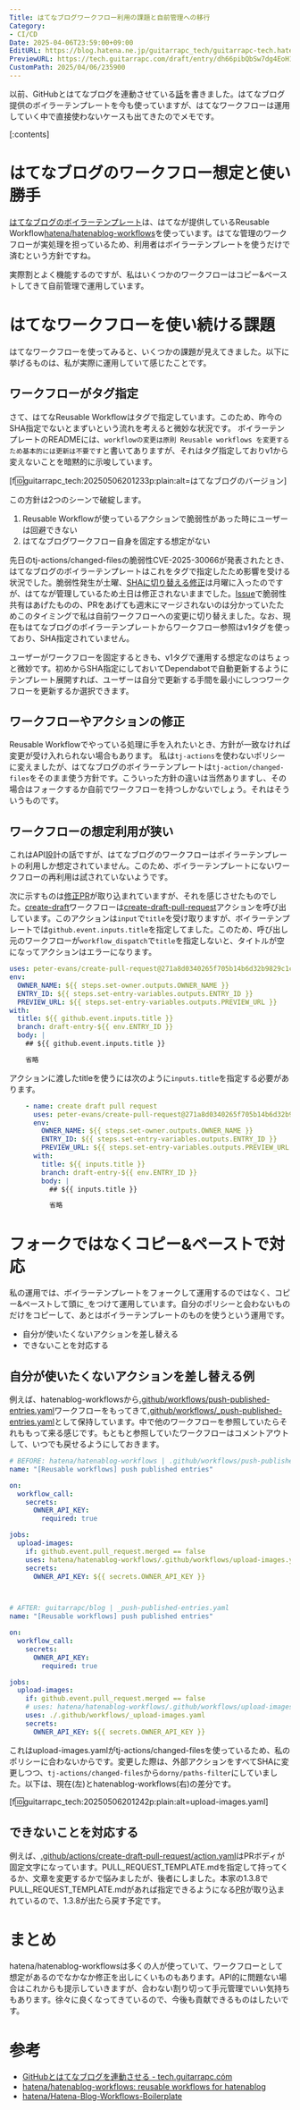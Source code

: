 ```yaml
---
Title: はてなブログワークフロー利用の課題と自前管理への移行
Category:
- CI/CD
Date: 2025-04-06T23:59:00+09:00
EditURL: https://blog.hatena.ne.jp/guitarrapc_tech/guitarrapc-tech.hatenablog.com/atom/entry/6802418398411400751
PreviewURL: https://tech.guitarrapc.com/draft/entry/dh66pibQbSw7dg4EoH1Ghqq2iOk
CustomPath: 2025/04/06/235900
---
```


以前、GitHubとはてなブログを連動させている[話](https://tech.guitarrapc.com/entry/2025/01/04/235952)を書きました。はてなブログ提供のボイラーテンプレートを今も使っていますが、はてなワークフローは運用していく中で直接使わないケースも出てきたのでメモです。

[:contents]

# はてなブログのワークフロー想定と使い勝手

[はてなブログのボイラーテンプレート](https://github.com/hatena/Hatena-Blog-Workflows-Boilerplate/)は、はてなが提供しているReusable Workflow[hatena/hatenablog-workflows](https://github.com/hatena/hatenablog-workflows)を使っています。はてな管理のワークフローが実処理を担っているため、利用者はボイラーテンプレートを使うだけで済むという方針ですね。

実際割とよく機能するのですが、私はいくつかのワークフローはコピー&ペーストしてきて自前管理で運用しています。

# はてなワークフローを使い続ける課題

はてなワークフローを使ってみると、いくつかの課題が見えてきました。以下に挙げるものは、私が実際に運用していて感じたことです。

## ワークフローがタグ指定

さて、はてなReusable Workflowはタグで指定しています。このため、昨今のSHA指定でないとまずいという流れを考えると微妙な状況です。
ボイラーテンプレートのREADMEには、`workflowの変更は原則 Reusable workflows を変更するため基本的には更新は不要です`と書いてありますが、それはタグ指定しておりv1から変えないことを暗黙的に示唆しています。

[f:id:guitarrapc_tech:20250506201233p:plain:alt=はてなブログのバージョン]

この方針は2つのシーンで破綻します。

1. Reusable Workflowが使っているアクションで脆弱性があった時にユーザーは回避できない
2. はてなブログワークフロー自身を固定する想定がない

先日のtj-actions/changed-filesの脆弱性CVE-2025-30066が発表されたとき、はてなブログのボイラーテンプレートはこれをタグで指定したため影響を受ける状況でした。脆弱性発生が土曜、[SHAに切り替える修正](https://github.com/hatena/hatenablog-workflows/pull/94)は月曜に入ったのですが、はてなが管理しているため土日は修正されないままでした。[Issue](https://github.com/hatena/hatenablog-workflows/issues/93)で脆弱性共有はあげたものの、PRをあげても週末にマージされないのは分かっていたためこのタイミングで私は自前ワークフローへの変更に切り替えました。なお、現在もはてなブログのボイラーテンプレートからワークフロー参照はv1タグを使っており、SHA指定されていません。

ユーザーがワークフローを固定するときも、v1タグで運用する想定なのはちょっと微妙です。初めからSHA指定にしておいてDependabotで自動更新するようにテンプレート展開すれば、ユーザーは自分で更新する手間を最小にしつつワークフローを更新するか選択できます。

## ワークフローやアクションの修正

Reusable Workflowでやっている処理に手を入れたいとき、方針が一致なければ変更が受け入れられない場合もあります。
私は`tj-actions`を使わないポリシーに変えましたが、はてなブログのボイラーテンプレートは`tj-action/changed-files`をそのまま使う方針です。こういった方針の違いは当然ありますし、その場合はフォークするか自前でワークフローを持つしかないでしょう。それはそういうものです。

## ワークフローの想定利用が狭い

これはAPI設計の話ですが、はてなブログのワークフローはボイラーテンプレートの利用しか想定されていません。このため、ボイラーテンプレートにないワークフローの再利用は試されていないようです。

次に示すものは[修正PR](https://github.com/hatena/hatenablog-workflows/pull/104)が取り込まれていますが、それを感じさせたものでした。[create-draft](https://github.com/hatena/hatenablog-workflows/blob/main/.github/workflows/create-draft.yaml)ワークフローは[create-draft-pull-request](https://github.com/hatena/hatenablog-workflows/blob/main/.github/actions/create-draft-pull-request/action.yaml)アクションを呼び出しています。このアクションは`input`で`title`を受け取りますが、ボイラーテンプレートでは`github.event.inputs.title`を指定してました。このため、呼び出し元のワークフローが`workflow_dispatch`で`title`を指定しないと、タイトルが空になってアクションはエラーになります。

```yaml
uses: peter-evans/create-pull-request@271a8d0340265f705b14b6d32b9829c1cb33d45e # v7
env:
  OWNER_NAME: ${{ steps.set-owner.outputs.OWNER_NAME }}
  ENTRY_ID: ${{ steps.set-entry-variables.outputs.ENTRY_ID }}
  PREVIEW_URL: ${{ steps.set-entry-variables.outputs.PREVIEW_URL }}
with:
  title: ${{ github.event.inputs.title }}
  branch: draft-entry-${{ env.ENTRY_ID }}
  body: |
    ## ${{ github.event.inputs.title }}

    省略
```

アクションに渡したtitleを使うには次のように`inputs.title`を指定する必要があります。

```yaml
    - name: create draft pull request
      uses: peter-evans/create-pull-request@271a8d0340265f705b14b6d32b9829c1cb33d45e # v7
      env:
        OWNER_NAME: ${{ steps.set-owner.outputs.OWNER_NAME }}
        ENTRY_ID: ${{ steps.set-entry-variables.outputs.ENTRY_ID }}
        PREVIEW_URL: ${{ steps.set-entry-variables.outputs.PREVIEW_URL }}
      with:
        title: ${{ inputs.title }}
        branch: draft-entry-${{ env.ENTRY_ID }}
        body: |
          ## ${{ inputs.title }}

          省略
```

# フォークではなくコピー&ペーストで対応

私の運用では、ボイラーテンプレートをフォークして運用するのではなく、コピー&ペーストして頭に`_`をつけて運用しています。自分のポリシーと会わないものだけをコピーして、あとはボイラーテンプレートのものを使うという運用です。

* 自分が使いたくないアクションを差し替える
* できないことを対応する

## 自分が使いたくないアクションを差し替える例

例えば、hatenablog-workflowsから[.github/workflows/push-published-entries.yaml](https://github.com/hatena/hatenablog-workflows/blob/main/.github/workflows/push-published-entries.yaml)ワークフローをもってきて[.github/workflows/_push-published-entries.yaml](https://github.com/guitarrapc/blog/blob/main/.github/workflows/_push-published-entries.yaml)として保持しています。中で他のワークフローを参照していたらそれももって来る感じです。もともと参照していたワークフローはコメントアウトして、いつでも戻せるようにしておきます。

```yaml
# BEFORE: hatena/hatenablog-workflows | .github/workflows/push-published-entries.yaml
name: "[Reusable workflows] push published entries"

on:
  workflow_call:
    secrets:
      OWNER_API_KEY:
        required: true

jobs:
  upload-images:
    if: github.event.pull_request.merged == false
    uses: hatena/hatenablog-workflows/.github/workflows/upload-images.yaml@4cb2032c9665ad3b0eba9835182e2d23a1d49a81 # v1
    secrets:
      OWNER_API_KEY: ${{ secrets.OWNER_API_KEY }}



# AFTER: guitarrapc/blog | _push-published-entries.yaml
name: "[Reusable workflows] push published entries"

on:
  workflow_call:
    secrets:
      OWNER_API_KEY:
        required: true

jobs:
  upload-images:
    if: github.event.pull_request.merged == false
    # uses: hatena/hatenablog-workflows/.github/workflows/upload-images.yaml@v1
    uses: ./.github/workflows/_upload-images.yaml
    secrets:
      OWNER_API_KEY: ${{ secrets.OWNER_API_KEY }}
```

これはupload-images.yamlがtj-actions/changed-filesを使っているため、私のポリシーに合わないからです。変更した際は、外部アクションをすべてSHAに変更しつつ、`tj-actions/changed-files`から`dorny/paths-filter`にしていました。以下は、現在(左)とhatenablog-workflows(右)の差分です。

[f:id:guitarrapc_tech:20250506201242p:plain:alt=upload-images.yaml]

## できないことを対応する

例えば、[.github/actions/create-draft-pull-request/action.yaml](https://github.com/hatena/hatenablog-workflows/blob/72e8330c6e2e03be1be275cd527e4d5db558f928/.github/actions/create-draft-pull-request/action.yaml)はPRボディが固定文字になっています。PULL_REQUEST_TEMPLATE.mdを指定して持ってくるか、文章を変更するかで悩みましたが、後者にしました。本家の1.3.8でPULL_REQUEST_TEMPLATE.mdがあれば指定できるようになる[PR](https://github.com/hatena/hatenablog-workflows/pull/114)が取り込まれているので、1.3.8が出たら戻す予定です。

# まとめ

hatena/hatenablog-workflowsは多くの人が使っていて、ワークフローとして想定があるのでなかなか修正を出しにくいものもあります。API的に問題ない場合はこれからも提示していきますが、合わない割り切って手元管理でいい気持ちもあります。徐々に良くなってきているので、今後も貢献できるものはしたいです。

# 参考

* [GitHubとはてなブログを連動させる - tech.guitarrapc.cóm](https://tech.guitarrapc.com/entry/2025/01/04/235952)
* [hatena/hatenablog-workflows: reusable workflows for hatenablog](https://github.com/hatena/hatenablog-workflows)
* [hatena/Hatena-Blog-Workflows-Boilerplate](https://github.com/hatena/Hatena-Blog-Workflows-Boilerplate)
